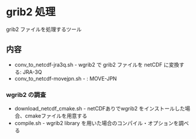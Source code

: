 grib2 処理
========

grib2 ファイルを処理するツール


内容
--------

* conv_to_netcdf-jra3q.sh    - wgrib2 で grib2 ファイルを netCDF に変換する: JRA-3Q
* conv_to_netcdf-movejpn.sh  -   : MOVE-JPN

### wgrib2 の調査

* download_netcdf_cmake.sh - netCDFありでwgrib2 をインストールした場合、cmakeファイルを用意する
* compile.sh               - wgrib2 library を用いた場合のコンパイル・オプションを調べる
